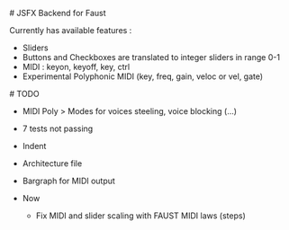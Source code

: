 # JSFX Backend for Faust

Currently has available features : 
* Sliders 
* Buttons and Checkboxes are translated to integer sliders in range 0-1
* MIDI : keyon, keyoff, key, ctrl
* Experimental Polyphonic MIDI (key, freq, gain, veloc or vel, gate)

# TODO

* MIDI Poly > Modes for voices steeling, voice blocking (...)
* 7 tests not passing
* Indent
* Architecture file 
* Bargraph for MIDI output 

*   Now 
    * Fix MIDI and slider scaling with FAUST MIDI laws (steps)
